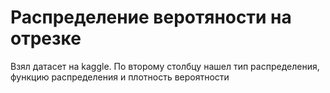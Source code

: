 # Распределение веротяности на отрезке
Взял датасет на kaggle. По второму столбцу нашел тип распределения, функцию распределения и плотность вероятности
